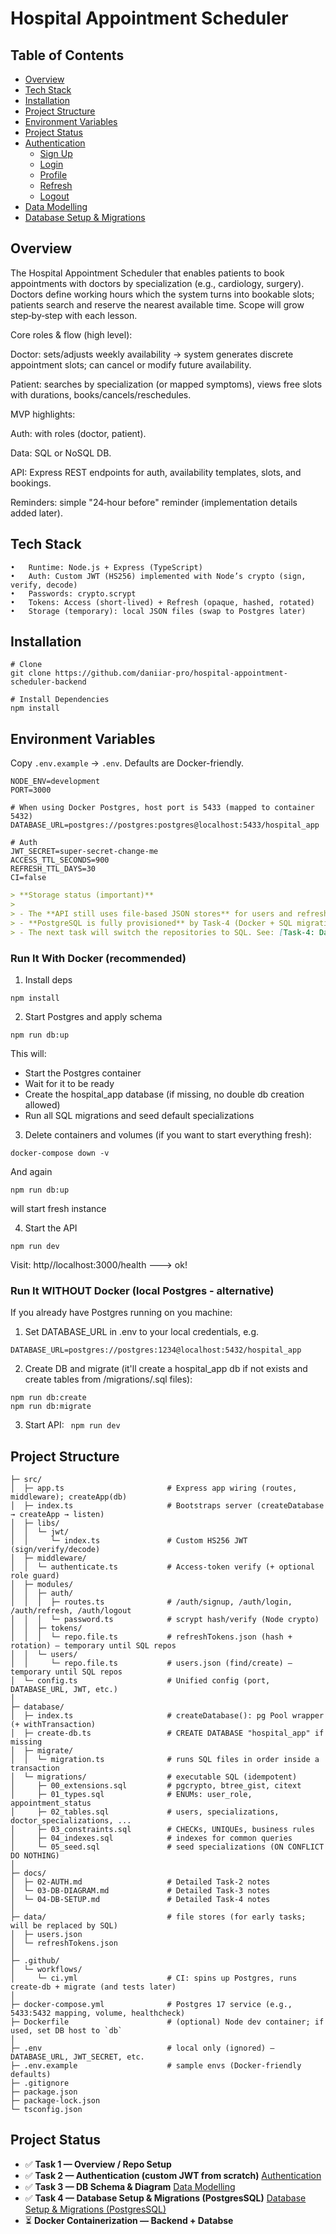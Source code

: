 # Hospital Appointment Scheduler



## Table of Contents ##
- [Overview](#overview)
- [Tech Stack](#tech-stack)
- [Installation](#installation)
- [Project Structure](#project-structure)
- [Environment Variables](#environment-variables)
- [Project Status](#project-status)
- [Authentication](./docs/02-AUTH.md#authentication)
    - [Sign Up](./docs/02-AUTH.md#sign-up)
    - [Login](./docs/02-AUTH.md#login)
    - [Profile](./docs/02-AUTH.md#profile)
    - [Refresh](./docs/02-AUTH.md#refresh)
    - [Logout](./docs/02-AUTH.md#logout)
- [Data Modelling](./docs/03-DB-DIAGRAM.md)
- [Database Setup & Migrations](./docs/04-DB-SETUP.md)


## Overview
The Hospital Appointment Scheduler that enables patients to book appointments with doctors by specialization (e.g., cardiology, surgery). Doctors define working hours which the system turns into bookable slots; patients search and reserve the nearest available time. Scope will grow step‑by‑step with each lesson.

Core roles & flow (high level):

Doctor: sets/adjusts weekly availability → system generates discrete appointment slots; can cancel or modify future availability.

Patient: searches by specialization (or mapped symptoms), views free slots with durations, books/cancels/reschedules.

MVP highlights:

Auth: with roles (doctor, patient).

Data: SQL or NoSQL DB.

API: Express REST endpoints for auth, availability templates, slots, and bookings.

Reminders: simple "24‑hour before" reminder (implementation details added later).



## Tech Stack
	•	Runtime: Node.js + Express (TypeScript)
	•	Auth: Custom JWT (HS256) implemented with Node’s crypto (sign, verify, decode)
	•	Passwords: crypto.scrypt
	•	Tokens: Access (short-lived) + Refresh (opaque, hashed, rotated)
	•	Storage (temporary): local JSON files (swap to Postgres later)



## Installation
```
# Clone
git clone https://github.com/daniiar-pro/hospital-appointment-scheduler-backend

# Install Dependencies
npm install
```


## Environment Variables

Copy `.env.example` → `.env`. Defaults are Docker-friendly.

```env
NODE_ENV=development
PORT=3000

# When using Docker Postgres, host port is 5433 (mapped to container 5432)
DATABASE_URL=postgres://postgres:postgres@localhost:5433/hospital_app

# Auth
JWT_SECRET=super-secret-change-me
ACCESS_TTL_SECONDS=900
REFRESH_TTL_DAYS=30
CI=false
```

```md
> **Storage status (important)**
>
> - The **API still uses file-based JSON stores** for users and refresh tokens (from earlier tasks).
> - **PostgreSQL is fully provisioned** by Task-4 (Docker + SQL migrations) but endpoints are **not** migrated yet.
> - The next task will switch the repositories to SQL. See: [Task-4: Database Setup & Migrations].
```

### Run It With Docker (recommended)

1. Install deps
```
npm install
```
2. Start Postgres and apply schema
```
npm run db:up
```

This will:
- Start the Postgres container
- Wait for it to be ready
- Create the hospital_app database (if missing, no double db creation allowed)
- Run all SQL migrations and seed default specializations


3. Delete containers and volumes (if you want to start everything fresh):
```
docker-compose down -v
```
And again 
```
npm run db:up
``` 
will start fresh instance

4. Start the API
```
npm run dev
```
Visit: http//localhost:3000/health ---> ok!


### Run It WITHOUT Docker (local Postgres - alternative)
If you already have Postgres running on you machine:
1.	Set DATABASE_URL in .env to your local credentials, e.g.
```
DATABASE_URL=postgres://postgres:1234@localhost:5432/hospital_app
```
2. Create DB and migrate (it'll create a hospital_app db if not exists and create tables from /migrations/.sql files):
```
npm run db:create
npm run db:migrate
```

3. Start API:
``` npm run dev```


## Project Structure
```.
├─ src/
│  ├─ app.ts                       # Express app wiring (routes, middleware); createApp(db)
│  ├─ index.ts                     # Bootstraps server (createDatabase → createApp → listen)
│  ├─ libs/
│  │  └─ jwt/
│  │     └─ index.ts               # Custom HS256 JWT (sign/verify/decode)
│  ├─ middleware/
│  │  └─ authenticate.ts           # Access-token verify (+ optional role guard)
│  ├─ modules/
│  │  ├─ auth/
│  │  │  ├─ routes.ts              # /auth/signup, /auth/login, /auth/refresh, /auth/logout
│  │  │  └─ password.ts            # scrypt hash/verify (Node crypto)
│  │  ├─ tokens/
│  │  │  └─ repo.file.ts           # refreshTokens.json (hash + rotation) — temporary until SQL repos
│  │  └─ users/
│  │     └─ repo.file.ts           # users.json (find/create) — temporary until SQL repos
│  └─ config.ts                    # Unified config (port, DATABASE_URL, JWT, etc.)
│
├─ database/
│  ├─ index.ts                     # createDatabase(): pg Pool wrapper (+ withTransaction)
│  ├─ create-db.ts                 # CREATE DATABASE "hospital_app" if missing
│  ├─ migrate/
│  │  └─ migration.ts              # runs SQL files in order inside a transaction
│  └─ migrations/                  # executable SQL (idempotent)
│     ├─ 00_extensions.sql         # pgcrypto, btree_gist, citext
│     ├─ 01_types.sql              # ENUMs: user_role, appointment_status
│     ├─ 02_tables.sql             # users, specializations, doctor_specializations, ...
│     ├─ 03_constraints.sql        # CHECKs, UNIQUEs, business rules
│     ├─ 04_indexes.sql            # indexes for common queries
│     └─ 05_seed.sql               # seed specializations (ON CONFLICT DO NOTHING)
│
├─ docs/
│  ├─ 02-AUTH.md                   # Detailed Task-2 notes
│  └─ 03-DB-DIAGRAM.md             # Detailed Task-3 notes
│  └─ 04-DB-SETUP.md               # Detailed Task-4 notes
│
├─ data/                           # file stores (for early tasks; will be replaced by SQL)
│  ├─ users.json
│  └─ refreshTokens.json
│
├─ .github/
│  └─ workflows/
│     └─ ci.yml                    # CI: spins up Postgres, runs create-db + migrate (and tests later)
│
├─ docker-compose.yml              # Postgres 17 service (e.g., 5433:5432 mapping, volume, healthcheck)
├─ Dockerfile                      # (optional) Node dev container; if used, set DB host to `db`
│
├─ .env                            # local only (ignored) — DATABASE_URL, JWT_SECRET, etc.
├─ .env.example                    # sample envs (Docker-friendly defaults)
├─ .gitignore
├─ package.json
├─ package-lock.json
└─ tsconfig.json
```





## Project Status

- ✅ **Task 1 — Overview / Repo Setup**
- ✅ **Task 2 — Authentication (custom JWT from scratch)**  [Authentication](docs/02-AUTH.md)
- ✅ **Task 3 — DB Schema & Diagram**  [Data Modelling](docs/03-DB-DIAGRAM.md)
- ✅ **Task 4 — Database Setup & Migrations (PostgresSQL)**  [Database Setup & Migrations (PostgresSQL)](docs/04-DB-SETUP.md)
- ⏳ **Docker Containerization  — Backend + Databse** 
	
